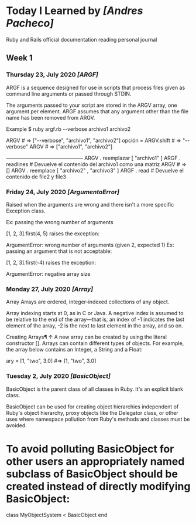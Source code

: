 # Today I Learned by *[Andres Pacheco]*

Ruby and Rails official documentation reading personal journal

## Week 1

### Thursday 23, July 2020 *[ARGF]*
ARGF is a sequence designed for use in scripts that process files given as command line arguments or passed through STDIN.

The arguments passed to your script are stored in the ARGV array, one argument per element. ARGF assumes that any argument other than the file name has been removed from ARGV.

Example
$ ruby ​​argf.rb --verbose archivo1 archivo2

ARGV # => ["--verbose", "archivo1", "archivo2"]
opción = ARGV.shift # => "--verbose"
ARGV # => ["archivo1", "archivo2"]

––––––––––––––––––––––––––––––
ARGV . reemplazar [ "archivo1" ]
 ARGF . readlines  # Devuelve el contenido del archivo1 como una matriz 
ARGV            # => [] 
ARGV . reemplace [ "archivo2" , "archivo3" ]
 ARGF . read       # Devuelve el contenido de file2 y file3


 ### Friday 24, July 2020 *[ArgumentoError]*

 Raised when the arguments are wrong and there isn't a more specific Exception class.

Ex: passing the wrong number of arguments

[1, 2, 3].first(4, 5)
raises the exception:

ArgumentError: wrong number of arguments (given 2, expected 1)
Ex: passing an argument that is not acceptable:

[1, 2, 3].first(-4)
raises the exception:

ArgumentError: negative array size

### Monday 27, July 2020 *[Array]*

Array
Arrays are ordered, integer-indexed collections of any object.

Array indexing starts at 0, as in C or Java. A negative index is assumed to be relative to the end of the array—that is, an index of -1 indicates the last element of the array, -2 is the next to last element in the array, and so on.

Creating Arrays¶ ↑
A new array can be created by using the literal constructor []. Arrays can contain different types of objects. For example, the array below contains an Integer, a String and a Float:

ary = [1, "two", 3.0] #=> [1, "two", 3.0]

### Tuesday 2, July 2020 *[BasicObject]*

BasicObject is the parent class of all classes in Ruby. It's an explicit blank class.

BasicObject can be used for creating object hierarchies independent of Ruby's object hierarchy, proxy objects like the Delegator class, or other uses where namespace pollution from Ruby's methods and classes must be avoided.

To avoid polluting BasicObject for other users an appropriately named subclass of BasicObject should be created instead of directly modifying BasicObject:
 ==========
class MyObjectSystem < BasicObject
end